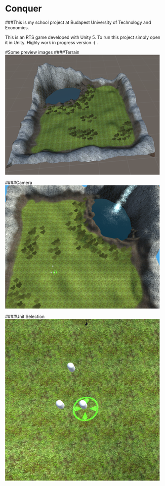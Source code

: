 # Conquer
###This is my school project at Budapest University of Technology and Economics.

This is an RTS game developed with Unity 5. To run this project simply open it in Unity. Highly work in progress version :) .

#Some preview images
####Terrain
![alt tag](https://raw.githubusercontent.com/ladam92/UnityConquer/master/preview/terrain.PNG)

####Camera
![alt tag](https://raw.githubusercontent.com/ladam92/UnityConquer/master/preview/camera.PNG)

####Unit Selection
![alt tag](https://raw.githubusercontent.com/ladam92/UnityConquer/master/preview/selection.PNG)
